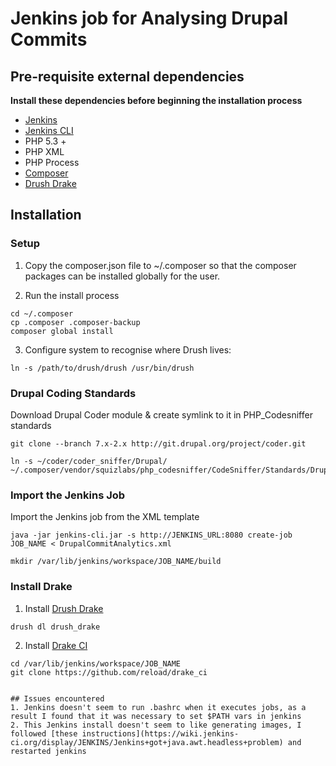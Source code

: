# Jenkins job for Analysing Drupal Commits

## Pre-requisite external dependencies

**Install these dependencies before beginning the installation process**

* [Jenkins](http://jenkins-ci.org/)
* [Jenkins CLI](http://yourserver.com/cli)
* PHP 5.3 +
* PHP XML
* PHP Process
* [Composer](https://getcomposer.org)
* [Drush Drake](https://www.drupal.org/project/drush_drake)

## Installation

### Setup
1. Copy the composer.json file to ~/.composer so that the composer packages can be installed globally for the user.

2. Run the install process
```
cd ~/.composer
cp .composer .composer-backup
composer global install 
```

3. Configure system to recognise where Drush lives:
```
ln -s /path/to/drush/drush /usr/bin/drush
```

### Drupal Coding Standards
Download Drupal Coder module & create symlink to it in PHP_Codesniffer standards
```
git clone --branch 7.x-2.x http://git.drupal.org/project/coder.git
```
```
ln -s ~/coder/coder_sniffer/Drupal/ ~/.composer/vendor/squizlabs/php_codesniffer/CodeSniffer/Standards/Drupal
```

### Import the Jenkins Job
Import the Jenkins job from the XML template
```
java -jar jenkins-cli.jar -s http://JENKINS_URL:8080 create-job JOB_NAME < DrupalCommitAnalytics.xml
```
```
mkdir /var/lib/jenkins/workspace/JOB_NAME/build
```

### Install Drake
1. Install [Drush Drake](https://www.drupal.org/project/drush_drake)
```
drush dl drush_drake
```
2. Install [Drake CI]()
```
cd /var/lib/jenkins/workspace/JOB_NAME
git clone https://github.com/reload/drake_ci


## Issues encountered
1. Jenkins doesn't seem to run .bashrc when it executes jobs, as a result I found that it was necessary to set $PATH vars in jenkins
2. This Jenkins install doesn't seem to like generating images, I followed [these instructions](https://wiki.jenkins-ci.org/display/JENKINS/Jenkins+got+java.awt.headless+problem) and restarted jenkins 
